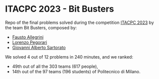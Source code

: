 # ITACPC 2023 - Bit Busters
Repo of the final problems solved during the competition [ITACPC 2023](https://www.itacpc.it/home) by the team Bit Busters, composed by:
- [Fausto Allegrini](https://github.com/fausto555)
- [Lorenzo Pegorari](https://github.com/LorenzoPegorari)
- [Giovanni Alberto Sartorato](https://github.com/giovannialbertos)

We solved 4 out of 12 problems in 240 minutes, and we ranked:
- 49th out of all the 303 teams (617 people),
- 14th out of the 97 teams (196 students) of Politecnico di Milano.
